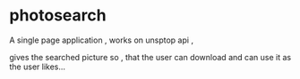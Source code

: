 # photosearch
A single page application , works on unsptop api , 

gives the searched picture so , that the user can download and can use it as the user likes...
